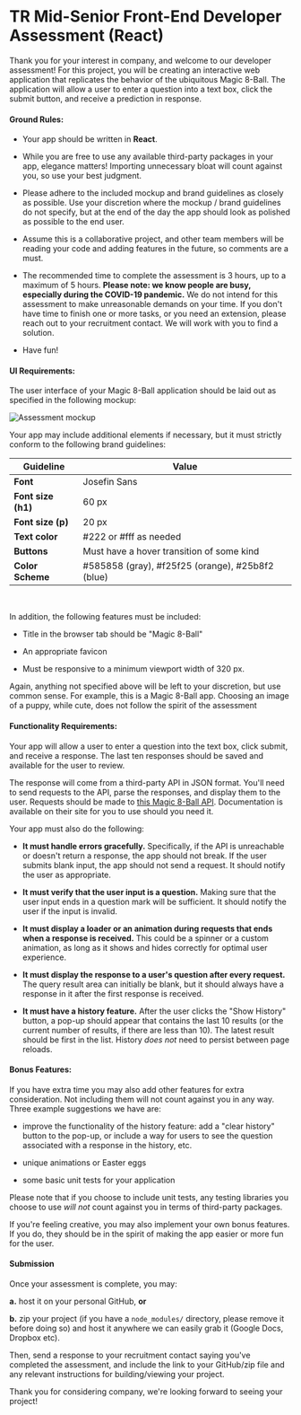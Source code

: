 # TR Mid-Senior Front-End Developer Assessment (React)

Thank you for your interest in company, and welcome to our developer assessment! For this project, you will be creating an interactive web application that replicates the behavior of the ubiquitous Magic 8-Ball. The application will allow a user to enter a question into a text box, click the submit button, and receive a prediction in response.

#### Ground Rules:

- Your app should be written in **React**.

- While you are free to use any available third-party packages in your app, elegance matters! Importing unnecessary bloat will count against you, so use your best judgment.

- Please adhere to the included mockup and brand guidelines as closely as possible. Use your discretion where the mockup / brand guidelines do not specify, but at the end of the day the app should look as polished as possible to the end user.

- Assume this is a collaborative project, and other team members will be reading your code and adding features in the future, so comments are a must.

- The recommended time to complete the assessment is 3 hours, up to a maximum of 5 hours. **Please note: we know people are busy, especially during the COVID-19 pandemic.** We do not intend for this assessment to make unreasonable demands on your time. If you don't have time to finish one or more tasks, or you need an extension, please reach out to your recruitment contact. We will work with you to find a solution.

- Have fun!

#### UI Requirements:

The user interface of your Magic 8-Ball application should be laid out as specified in the following mockup:

![Assessment mockup](https://twisted-rope-misc.s3.amazonaws.com/assessments/mockup_2021.png)

Your app may include additional elements if necessary, but it must strictly conform to the following brand guidelines:

Guideline | Value
------------ | -------------
**Font** | Josefin Sans
**Font size (h1)** | 60 px
**Font size (p)** | 20 px
**Text color** | #222 or #fff as needed
**Buttons** | Must have a hover transition of some kind
**Color Scheme** | #585858 (gray), #f25f25 (orange), #25b8f2 (blue)
<br>

In addition, the following features must be included:

- Title in the browser tab should be "Magic 8-Ball"

- An appropriate favicon

- Must be responsive to a minimum viewport width of 320 px.

Again, anything not specified above will be left to your discretion, but use common sense. For example, this is a Magic 8-Ball app. Choosing an image of a puppy, while cute, does not follow the spirit of the assessment 

#### Functionality Requirements:

Your app will allow a user to enter a question into the text box, click submit, and receive a response. The last ten responses should be saved and available for the user to review.

The response will come from a third-party API in JSON format. You'll need to send requests to the API, parse the responses, and display them to the user. Requests should be made to [this Magic 8-Ball API](https://8ball.delegator.com/). Documentation is available on their site for you to use should you need it.

Your app must also do the following:

- **It must handle errors gracefully.** Specifically, if the API is unreachable or doesn't return a response, the app should not break. If the user submits blank input, the app should not send a request. It should notify the user as appropriate.

- **It must verify that the user input is a question.** Making sure that the user input ends in a question mark will be sufficient. It should notify the user if the input is invalid.

- **It must display a loader or an animation during requests that ends when a response is received.** This could be a spinner or a custom animation, as long as it shows and hides correctly for optimal user experience.

- **It must display the response to a user's question after every request.** The query result area can initially be blank, but it should always have a response in it after the first response is received.

- **It must have a history feature.** After the user clicks the "Show History" button, a pop-up should appear that contains the last 10 results (or the current number of results, if there are less than 10). The latest result should be first in the list. History _does not_ need to persist between page reloads.

#### Bonus Features:

If you have extra time you may also add other features for extra consideration. Not including them will not count against you in any way. Three example suggestions we have are:

- improve the functionality of the history feature: add a "clear history" button to the pop-up, or include a way for users to see the question associated with a response in the history, etc.

- unique animations or Easter eggs

- some basic unit tests for your application

Please note that if you choose to include unit tests, any testing libraries you choose to use _will not_ count against you in terms of third-party packages.

If you're feeling creative, you may also implement your own bonus features. If you do, they should be in the spirit of making the app easier or more fun for the user.

#### Submission

Once your assessment is complete, you may:

**a.** host it on your personal GitHub, **or**

**b.** zip your project (if you have a `node_modules/` directory, please remove it before doing so) and host it anywhere we can easily grab it (Google Docs, Dropbox etc). 

 Then, send a response to your recruitment contact saying you've completed the assessment, and include the link to your GitHub/zip file and any relevant instructions for building/viewing your project.

Thank you for considering company, we're looking forward to seeing your project!
